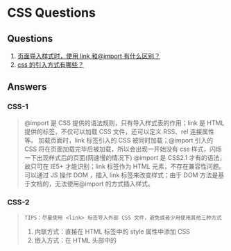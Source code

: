 # CSS Questions

## Questions

1.  [页面导入样式时，使用 link 和@import 有什么区别？](#CSS-1)
1.  [css 的引入方式有哪些？](#CSS-2)

## Answers

### CSS-1

> @import 是 CSS 提供的语法规则，只有导入样式表的作用；link 是 HTML 提供的标签，不仅可以加载 CSS 文件，还可以定义 RSS、rel 连接属性等。
> 加载页面时，link 标签引入的 CSS 被同时加载；@import 引入的 CSS 将在页面加载完毕后被加载，所以会出现一开始没有 css 样式，闪烁一下出现样式后的页面(网速慢的情况下)
> @import 是 CSS2.1 才有的语法，故只可在 IE5+ 才能识别；link 标签作为 HTML 元素，不存在兼容性问题。
> 可以通过 JS 操作 DOM ，插入 link 标签来改变样式；由于 DOM 方法是基于文档的，无法使用@import 的方式插入样式。

### CSS-2

>     TIPS：尽量使用 <link> 标签导入外部 CSS 文件，避免或者少用使用其他三种方式
>
> 1.  内联方式：直接在 HTML 标签中的 style 属性中添加 CSS
> 1.  嵌入方式：在 HTML 头部中的 <style> 标签下书写 CSS 代码
> 1.  链接方式：使用 HTML 头部的 <head> 标签引入外部的 CSS 文件
> 1.  导入方式：使用 CSS 规则引入外部 CSS 文件
